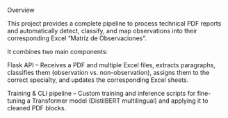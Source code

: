 Overview

This project provides a complete pipeline to process technical PDF reports and automatically detect, classify, and map observations into their corresponding Excel “Matriz de Observaciones”.

It combines two main components:

Flask API – Receives a PDF and multiple Excel files, extracts paragraphs, classifies them (observation vs. non-observation), assigns them to the correct specialty, and updates the corresponding Excel sheets.

Training & CLI pipeline – Custom training and inference scripts for fine-tuning a Transformer model (DistilBERT multilingual) and applying it to cleaned PDF blocks.
